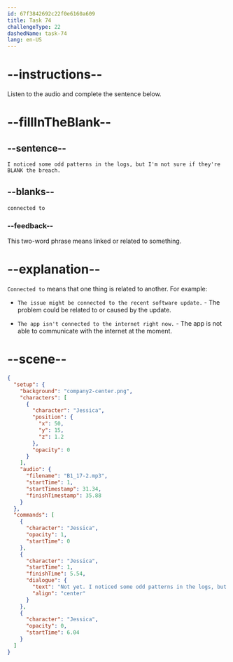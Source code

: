 ```yaml
---
id: 67f3842692c22f0e6160a609
title: Task 74
challengeType: 22
dashedName: task-74
lang: en-US
---
```


<!-- (audio) Jessica: Not yet. I noticed some odd patterns in the logs, but I'm not sure if they're connected to the breach. -->

# --instructions--

Listen to the audio and complete the sentence below.

# --fillInTheBlank--

## --sentence--

`I noticed some odd patterns in the logs, but I'm not sure if they're BLANK the breach.`

## --blanks--

`connected to`

### --feedback--

This two-word phrase means linked or related to something.

# --explanation--

`Connected to` means that one thing is related to another. For example:

- `The issue might be connected to the recent software update.` - The problem could be related to or caused by the update.

- `The app isn't connected to the internet right now.` - The app is not able to communicate with the internet at the moment.

# --scene--

```json
{
  "setup": {
    "background": "company2-center.png",
    "characters": [
      {
        "character": "Jessica",
        "position": {
          "x": 50,
          "y": 15,
          "z": 1.2
        },
        "opacity": 0
      }
    ],
    "audio": {
      "filename": "B1_17-2.mp3",
      "startTime": 1,
      "startTimestamp": 31.34,
      "finishTimestamp": 35.88
    }
  },
  "commands": [
    {
      "character": "Jessica",
      "opacity": 1,
      "startTime": 0
    },
    {
      "character": "Jessica",
      "startTime": 1,
      "finishTime": 5.54,
      "dialogue": {
        "text": "Not yet. I noticed some odd patterns in the logs, but I'm not sure if they're connected to the breach.",
        "align": "center"
      }
    },
    {
      "character": "Jessica",
      "opacity": 0,
      "startTime": 6.04
    }
  ]
}
```
